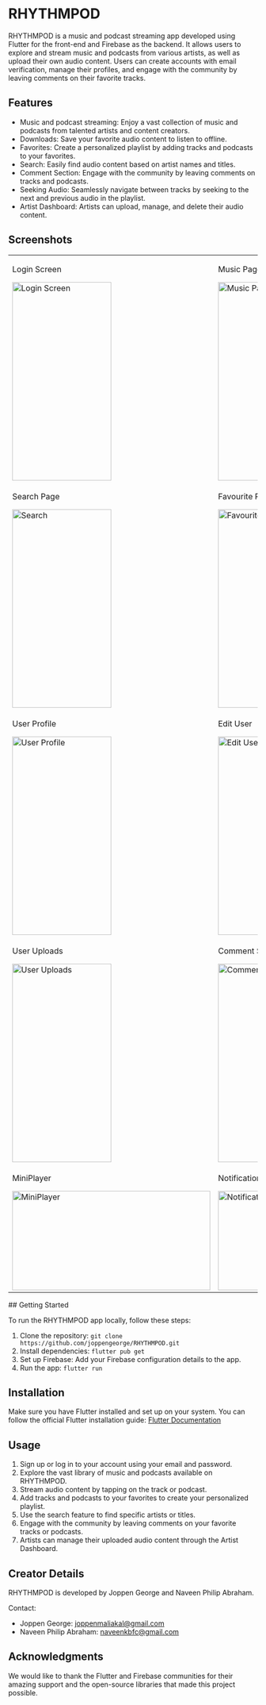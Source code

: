 # RHYTHMPOD

RHYTHMPOD is a music and podcast streaming app developed using Flutter for the front-end and Firebase as the backend. It allows users to explore and stream music and podcasts from various artists, as well as upload their own audio content. Users can create accounts with email verification, manage their profiles, and engage with the community by leaving comments on their favorite tracks.

## Features

- Music and podcast streaming: Enjoy a vast collection of music and podcasts from talented artists and content creators.
- Downloads: Save your favorite audio content to listen to offline.
- Favorites: Create a personalized playlist by adding tracks and podcasts to your favorites.
- Search: Easily find audio content based on artist names and titles.
- Comment Section: Engage with the community by leaving comments on tracks and podcasts.
- Seeking Audio: Seamlessly navigate between tracks by seeking to the next and previous audio in the playlist.
- Artist Dashboard: Artists can upload, manage, and delete their audio content.


## Screenshots

<table>
  <tr>
    <td>
      <p>Login Screen</p>
      <img src="https://github.com/joppengeorge/RHYTHMPOD/assets/85283438/06dbd5cb-771c-44f6-94c5-e063a735c5c9" alt="Login Screen" width="200" height="400">
    </td>
    <td>
      <p>Music Page</p>
      <img src="https://github.com/joppengeorge/RHYTHMPOD/assets/85283438/49e2ff4d-2b10-4547-b037-ddfbd7bd6472" alt="Music Page" width="200" height="400">
    </td>
    <td>
      <p>Podcast Page</p>
      <img src="https://github.com/joppengeorge/RHYTHMPOD/assets/85283438/5319f706-4485-464e-a7d9-d9a5ba441e6d" alt="Podcast Page" width="200" height="400">
    </td>
  </tr>
  <tr>
    <td>
      <p>Search Page</p>
      <img src="https://github.com/joppengeorge/RHYTHMPOD/assets/85283438/43438042-04e0-4ef3-a756-51e6988bbfa1" alt="Search" width="200" height="400">
    </td>
    <td>
      <p>Favourite Page</p>
      <img src="https://github.com/joppengeorge/RHYTHMPOD/assets/85283438/171ea8eb-eade-407d-94a6-d60669e00c8e" alt="Favourite Page" width="200" height="400">
    </td>
    <td>
      <p>Settings Page</p>
      <img src="https://github.com/joppengeorge/RHYTHMPOD/assets/85283438/5ee4181b-0a97-4bb6-a26e-1c4e8a40bc7c" alt="Settings Page" width="200" height="400">
    </td>
  </tr>
  <tr>
    <td>
      <p>User Profile</p>
      <img src="https://github.com/joppengeorge/RHYTHMPOD/assets/85283438/c6c6e796-f4eb-4f28-936f-bb0d2cd17700" alt="User Profile" width="200" height="400">
    </td>
    <td>
      <p>Edit User</p>
      <img src="https://github.com/joppengeorge/RHYTHMPOD/assets/85283438/258d6562-4887-4252-8efe-2927af844986" alt="Edit User" width="200" height="400">
    </td>
    <td>
      <p>Upload Audio</p>
      <img src="https://github.com/joppengeorge/RHYTHMPOD/assets/85283438/ab2f5ddc-2db5-4641-a117-b50b1f9f0a40" alt="Upload Audio" width="200" height="400">
    </td>
  </tr>
  <tr>
    <td>
      <p>User Uploads</p>
      <img src="https://github.com/joppengeorge/RHYTHMPOD/assets/85283438/23e60ef2-6144-4d30-8ac6-ce0b98b9ccd8" alt="User Uploads" width="200" height="400">
    </td>
    <td>
      <p>Comment Section</p>
      <img src="https://github.com/joppengeorge/RHYTHMPOD/assets/85283438/8f868c0b-0ca7-46f2-a35b-e826561c8e94" alt="Comment Section" width="200" height="400">
    </td>
    <td>
      <p>Audio Player Page</p>
      <img src="https://github.com/joppengeorge/RHYTHMPOD/assets/85283438/bb0c583a-bf33-4197-b6db-34f51b8dd69d" alt="Audio Player Page" width="200" height="400">
    </td>
  </tr>
  <tr>
    <td>
      <p>MiniPlayer</p>
      <img src="https://github.com/joppengeorge/RHYTHMPOD/assets/85283438/b7b56564-9d12-4389-b5fb-0812688dccd0" alt="MiniPlayer" width="400" height="200">
    </td>
    <td>
      <p>Notification Control</p>
      <img src="https://github.com/joppengeorge/RHYTHMPOD/assets/85283438/216e3604-19d8-4742-8064-42d64f263a07" alt="Notification Control" width="400" height="200">
    </td>
    <td>
        <p>LOGO</p>
       <img src="https://github.com/joppengeorge/RHYTHMPOD/assets/85283438/cd1dc2d1-5eeb-44fb-889e-969a7e04d3ea" alt="LOGO" width="300" height="200">
    </td>

    
  </tr>
</table>
## Getting Started

To run the RHYTHMPOD app locally, follow these steps:

1. Clone the repository: `git clone https://github.com/joppengeorge/RHYTHMPOD.git`
2. Install dependencies: `flutter pub get`
3. Set up Firebase: Add your Firebase configuration details to the app.
4. Run the app: `flutter run`

## Installation

Make sure you have Flutter installed and set up on your system. You can follow the official Flutter installation guide: [Flutter Documentation](https://flutter.dev/docs/get-started/install)

## Usage

1. Sign up or log in to your account using your email and password.
2. Explore the vast library of music and podcasts available on RHYTHMPOD.
3. Stream audio content by tapping on the track or podcast.
4. Add tracks and podcasts to your favorites to create your personalized playlist.
5. Use the search feature to find specific artists or titles.
6. Engage with the community by leaving comments on your favorite tracks or podcasts.
7. Artists can manage their uploaded audio content through the Artist Dashboard.


## Creator Details

RHYTHMPOD is developed by Joppen George and Naveen Philip Abraham.

Contact:
- Joppen George: joppenmaliakal@gmail.com
- Naveen Philip Abraham: naveenkbfc@gmail.com

## Acknowledgments

We would like to thank the Flutter and Firebase communities for their amazing support and the open-source libraries that made this project possible.

